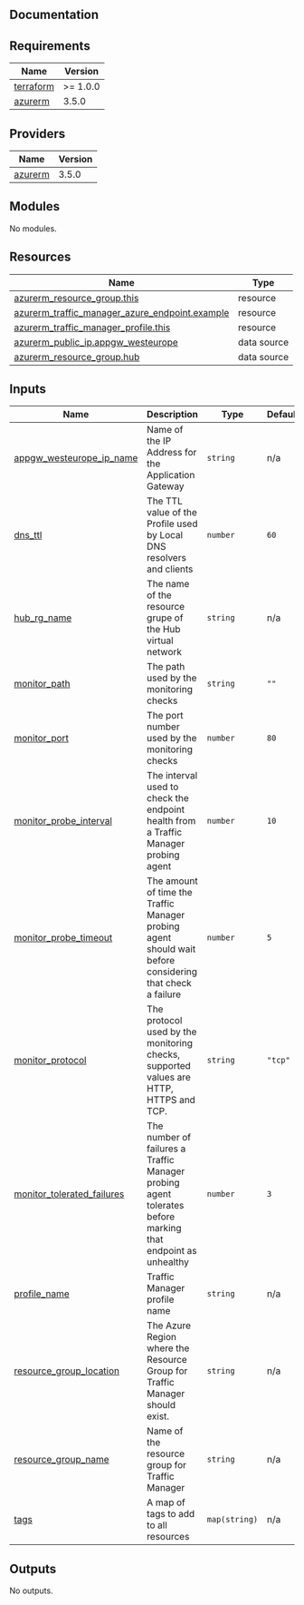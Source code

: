 ## Documentation

<!-- BEGINNING OF PRE-COMMIT-TERRAFORM DOCS HOOK -->
## Requirements

| Name | Version |
|------|---------|
| <a name="requirement_terraform"></a> [terraform](#requirement\_terraform) | >= 1.0.0 |
| <a name="requirement_azurerm"></a> [azurerm](#requirement\_azurerm) | 3.5.0 |

## Providers

| Name | Version |
|------|---------|
| <a name="provider_azurerm"></a> [azurerm](#provider\_azurerm) | 3.5.0 |

## Modules

No modules.

## Resources

| Name | Type |
|------|------|
| [azurerm_resource_group.this](https://registry.terraform.io/providers/hashicorp/azurerm/3.5.0/docs/resources/resource_group) | resource |
| [azurerm_traffic_manager_azure_endpoint.example](https://registry.terraform.io/providers/hashicorp/azurerm/3.5.0/docs/resources/traffic_manager_azure_endpoint) | resource |
| [azurerm_traffic_manager_profile.this](https://registry.terraform.io/providers/hashicorp/azurerm/3.5.0/docs/resources/traffic_manager_profile) | resource |
| [azurerm_public_ip.appgw_westeurope](https://registry.terraform.io/providers/hashicorp/azurerm/3.5.0/docs/data-sources/public_ip) | data source |
| [azurerm_resource_group.hub](https://registry.terraform.io/providers/hashicorp/azurerm/3.5.0/docs/data-sources/resource_group) | data source |

## Inputs

| Name | Description | Type | Default | Required |
|------|-------------|------|---------|:--------:|
| <a name="input_appgw_westeurope_ip_name"></a> [appgw\_westeurope\_ip\_name](#input\_appgw\_westeurope\_ip\_name) | Name of the IP Address for the Application Gateway | `string` | n/a | yes |
| <a name="input_dns_ttl"></a> [dns\_ttl](#input\_dns\_ttl) | The TTL value of the Profile used by Local DNS resolvers and clients | `number` | `60` | no |
| <a name="input_hub_rg_name"></a> [hub\_rg\_name](#input\_hub\_rg\_name) | The name of the resource grupe of the Hub virtual network | `string` | n/a | yes |
| <a name="input_monitor_path"></a> [monitor\_path](#input\_monitor\_path) | The path used by the monitoring checks | `string` | `""` | no |
| <a name="input_monitor_port"></a> [monitor\_port](#input\_monitor\_port) | The port number used by the monitoring checks | `number` | `80` | no |
| <a name="input_monitor_probe_interval"></a> [monitor\_probe\_interval](#input\_monitor\_probe\_interval) | The interval used to check the endpoint health from a Traffic Manager probing agent | `number` | `10` | no |
| <a name="input_monitor_probe_timeout"></a> [monitor\_probe\_timeout](#input\_monitor\_probe\_timeout) | The amount of time the Traffic Manager probing agent should wait before considering that check a failure | `number` | `5` | no |
| <a name="input_monitor_protocol"></a> [monitor\_protocol](#input\_monitor\_protocol) | The protocol used by the monitoring checks, supported values are HTTP, HTTPS and TCP. | `string` | `"tcp"` | no |
| <a name="input_monitor_tolerated_failures"></a> [monitor\_tolerated\_failures](#input\_monitor\_tolerated\_failures) | The number of failures a Traffic Manager probing agent tolerates before marking that endpoint as unhealthy | `number` | `3` | no |
| <a name="input_profile_name"></a> [profile\_name](#input\_profile\_name) | Traffic Manager profile name | `string` | n/a | yes |
| <a name="input_resource_group_location"></a> [resource\_group\_location](#input\_resource\_group\_location) | The Azure Region where the Resource Group for Traffic Manager should exist. | `string` | n/a | yes |
| <a name="input_resource_group_name"></a> [resource\_group\_name](#input\_resource\_group\_name) | Name of the resource group for Traffic Manager | `string` | n/a | yes |
| <a name="input_tags"></a> [tags](#input\_tags) | A map of tags to add to all resources | `map(string)` | n/a | yes |

## Outputs

No outputs.
<!-- END OF PRE-COMMIT-TERRAFORM DOCS HOOK -->
